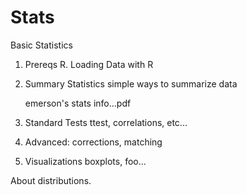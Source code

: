 # Stats

Basic Statistics

1. Prereqs
   R. Loading Data with R

2. Summary Statistics
   simple ways to summarize data
   
   emerson's stats info...pdf
   
   
3. Standard Tests
   ttest, correlations, etc...
   
4. Advanced:
   corrections, matching
   
5. Visualizations
   boxplots, foo...

About distributions.


